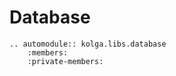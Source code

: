 # Database    

```{eval-rst}
.. automodule:: kolga.libs.database
    :members:
    :private-members:
```

